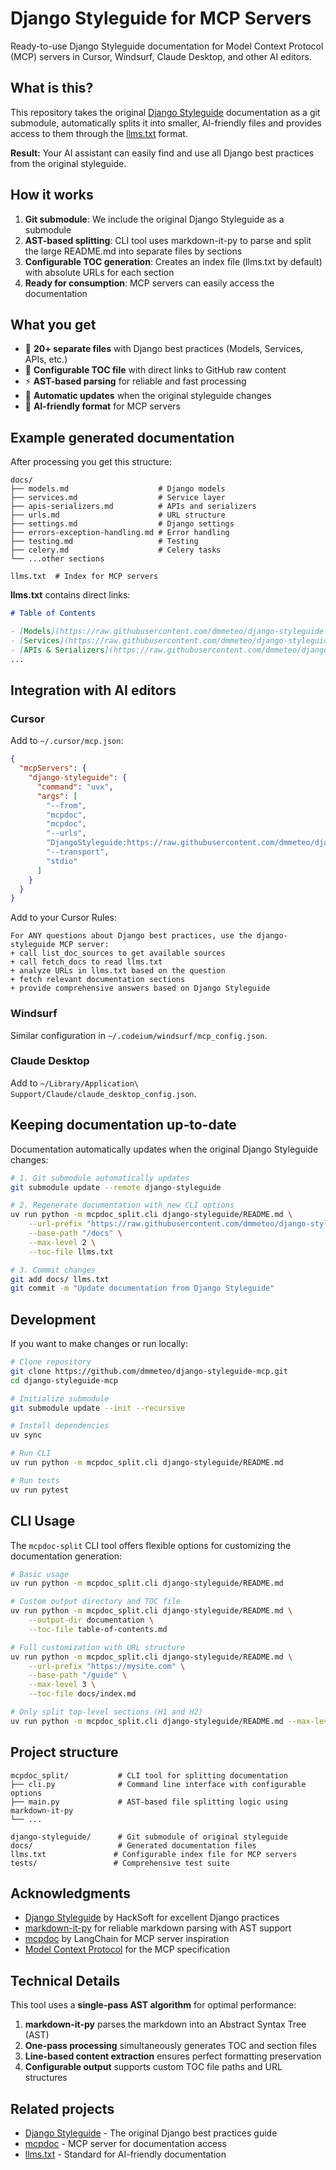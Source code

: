 # Django Styleguide for MCP Servers

Ready-to-use Django Styleguide documentation for Model Context Protocol (MCP) servers in Cursor, Windsurf, Claude Desktop, and other AI editors.

## What is this?

This repository takes the original [Django Styleguide](https://github.com/dmmeteo/Django-Styleguide) documentation as a git submodule, automatically splits it into smaller, AI-friendly files and provides access to them through the [llms.txt](https://llmstxt.org/) format.

**Result:** Your AI assistant can easily find and use all Django best practices from the original styleguide.

## How it works

1. **Git submodule**: We include the original Django Styleguide as a submodule
2. **AST-based splitting**: CLI tool uses markdown-it-py to parse and split the large README.md into separate files by sections  
3. **Configurable TOC generation**: Creates an index file (llms.txt by default) with absolute URLs for each section
4. **Ready for consumption**: MCP servers can easily access the documentation

## What you get

- 📄 **20+ separate files** with Django best practices (Models, Services, APIs, etc.)
- 🔗 **Configurable TOC file** with direct links to GitHub raw content
- ⚡ **AST-based parsing** for reliable and fast processing
- 🔄 **Automatic updates** when the original styleguide changes
- 🤖 **AI-friendly format** for MCP servers

## Example generated documentation

After processing you get this structure:

```text
docs/
├── models.md                    # Django models
├── services.md                  # Service layer  
├── apis-serializers.md          # APIs and serializers
├── urls.md                      # URL structure
├── settings.md                  # Django settings
├── errors-exception-handling.md # Error handling
├── testing.md                   # Testing
├── celery.md                    # Celery tasks
└── ...other sections

llms.txt  # Index for MCP servers
```

**llms.txt** contains direct links:

```markdown
# Table of Contents

- [Models](https://raw.githubusercontent.com/dmmeteo/django-styleguide-mcp/main/docs/models.md)
- [Services](https://raw.githubusercontent.com/dmmeteo/django-styleguide-mcp/main/docs/services.md)
- [APIs & Serializers](https://raw.githubusercontent.com/dmmeteo/django-styleguide-mcp/main/docs/apis-serializers.md)
...
```

## Integration with AI editors

### Cursor

Add to `~/.cursor/mcp.json`:

```json
{
  "mcpServers": {
    "django-styleguide": {
      "command": "uvx",
      "args": [
        "--from",
        "mcpdoc",
        "mcpdoc",
        "--urls",
        "DjangoStyleguide:https://raw.githubusercontent.com/dmmeteo/django-styleguide-mcp/main/llms.txt",
        "--transport",
        "stdio"
      ]
    }
  }
}
```

Add to your Cursor Rules:

```text
For ANY questions about Django best practices, use the django-styleguide MCP server:
+ call list_doc_sources to get available sources
+ call fetch_docs to read llms.txt
+ analyze URLs in llms.txt based on the question  
+ fetch relevant documentation sections
+ provide comprehensive answers based on Django Styleguide
```

### Windsurf

Similar configuration in `~/.codeium/windsurf/mcp_config.json`.

### Claude Desktop

Add to `~/Library/Application\ Support/Claude/claude_desktop_config.json`.

## Keeping documentation up-to-date

Documentation automatically updates when the original Django Styleguide changes:

```bash
# 1. Git submodule automatically updates
git submodule update --remote django-styleguide

# 2. Regenerate documentation with new CLI options
uv run python -m mcpdoc_split.cli django-styleguide/README.md \
    --url-prefix "https://raw.githubusercontent.com/dmmeteo/django-styleguide-mcp/main" \
    --base-path "/docs" \
    --max-level 2 \
    --toc-file llms.txt

# 3. Commit changes
git add docs/ llms.txt
git commit -m "Update documentation from Django Styleguide"
```

## Development

If you want to make changes or run locally:

```bash
# Clone repository
git clone https://github.com/dmmeteo/django-styleguide-mcp.git
cd django-styleguide-mcp

# Initialize submodule
git submodule update --init --recursive

# Install dependencies
uv sync

# Run CLI
uv run python -m mcpdoc_split.cli django-styleguide/README.md

# Run tests  
uv run pytest
```

## CLI Usage

The `mcpdoc-split` CLI tool offers flexible options for customizing the documentation generation:

```bash
# Basic usage
uv run python -m mcpdoc_split.cli django-styleguide/README.md

# Custom output directory and TOC file
uv run python -m mcpdoc_split.cli django-styleguide/README.md \
    --output-dir documentation \
    --toc-file table-of-contents.md

# Full customization with URL structure
uv run python -m mcpdoc_split.cli django-styleguide/README.md \
    --url-prefix "https://mysite.com" \
    --base-path "/guide" \
    --max-level 3 \
    --toc-file docs/index.md

# Only split top-level sections (H1 and H2)
uv run python -m mcpdoc_split.cli django-styleguide/README.md --max-level 2
```

## Project structure

```text
mcpdoc_split/           # CLI tool for splitting documentation
├── cli.py              # Command line interface with configurable options
├── main.py             # AST-based file splitting logic using markdown-it-py
└── ...

django-styleguide/      # Git submodule of original styleguide
docs/                   # Generated documentation files  
llms.txt               # Configurable index file for MCP servers
tests/                 # Comprehensive test suite
```

## Acknowledgments

- [Django Styleguide](https://github.com/dmmeteo/Django-Styleguide) by HackSoft for excellent Django practices
- [markdown-it-py](https://github.com/executablebooks/markdown-it-py) for reliable markdown parsing with AST support
- [mcpdoc](https://github.com/langchain-ai/mcpdoc) by LangChain for MCP server inspiration
- [Model Context Protocol](https://github.com/modelcontextprotocol) for the MCP specification

## Technical Details

This tool uses a **single-pass AST algorithm** for optimal performance:

1. **markdown-it-py** parses the markdown into an Abstract Syntax Tree (AST)
2. **One-pass processing** simultaneously generates TOC and section files
3. **Line-based content extraction** ensures perfect formatting preservation
4. **Configurable output** supports custom TOC file paths and URL structures

## Related projects

- [Django Styleguide](https://github.com/dmmeteo/Django-Styleguide) - The original Django best practices guide
- [mcpdoc](https://github.com/langchain-ai/mcpdoc) - MCP server for documentation access
- [llms.txt](https://llmstxt.org/) - Standard for AI-friendly documentation
